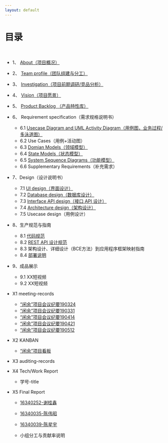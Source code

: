 ```yaml
---
layout: default
---
```


# [](#TOC)目录

&nbsp;&nbsp; 

* 1、 [About（项目概况）](documents/01-about)
* 2、 [Team profile（团队组建与分工）](documents/02-team-profile)
* 3、 [Investigation（项目前期调研/竞品分析）](documents/03-Investigation.md)
* 4、 [Vision（项目愿景）](documents/04-vision)
* 5、 [Product Backlog （产品特性库）](documents/05-product-backlog.md)
* 6、 Requirement specification（需求规格说明书）
  * 6.1 [Usecase Diagram and UML Activity Diagram（用例图，业务过程/多泳道图）](documents/06-01-用例图.md)
  * 6.2 Use Cases（用例+活动图）
  * 6.3 [Domian Models（领域模型）](documents/06-03-领域模型.md)
  * 6.4 [State Models（状态模型）](documents/06-04-状态模型.md)
  * 6.5 [System Sequence Diagrams（功能模型）](documents/06-05-功能模型.md)
  * 6.6 Supplementary Requirements（补充需求）

* 7、Design（设计说明书） 
  * 7.1 [UI design（界面设计）](documents/UI及逻辑跳转.pdf)
  * 7.2 [Database design（数据库设计）](documents/07-02-数据库设计.md)
  * 7.3 [Interface API design（接口 API 设计）](documents/07-03-API.md)
  * 7.4 [Architecture design（架构设计）](documents/07-04-architecture.md)
  * 7.5 Usecase design（用例设计）

* 8、生产规范与指南 
  * 8.1 [代码规范](documents/08-01-code-specification.md)
  * 8.2 [REST API 设计规范](documents/08-02-REST-API-设计规范.md)
  * 8.3 架构设计、详细设计（BCE方法）到应用程序框架映射指南
  * 8.4 [部署说明](documents/08-04-deployment.md)

* 9、成品展示 
  * 9.1 XX短视频
  * 9.2 XX短视频

* X1 meeting-records
  * [“闲余”项目会议纪要190324](documents/会议纪要/“闲余”项目会议纪要190324.md)
  * [“闲余”项目会议纪要190331](documents/会议纪要/“闲余”项目会议纪要190331.md)
  * [“闲余”项目会议纪要190414](documents/会议纪要/“闲余”项目会议纪要190414.md)
  * [“闲余”项目会议纪要190421](documents/会议纪要/“闲余”项目会议纪要190421.md)
  * [“闲余”项目会议纪要190512](documents/会议纪要/“闲余”项目会议纪要190512.md)
* X2 KANBAN
  * [“闲余”项目看板](https://github.com/xianyu-team/XianYu/projects)
* X3 auditing-records
* X4 Tech/Work Report
  * 学号-title

* X5 Final Report
  *  [16340252-谢桂鑫](https://blog.csdn.net/weixin_36304468/article/details/94312762)
  * [16340035-陈伟昭](https://blog.csdn.net/chenxz_/article/details/94418191)
  * [16340039-陈星宇](http://utilcoder.com/)
  
  * 小组分工与贡献率说明
